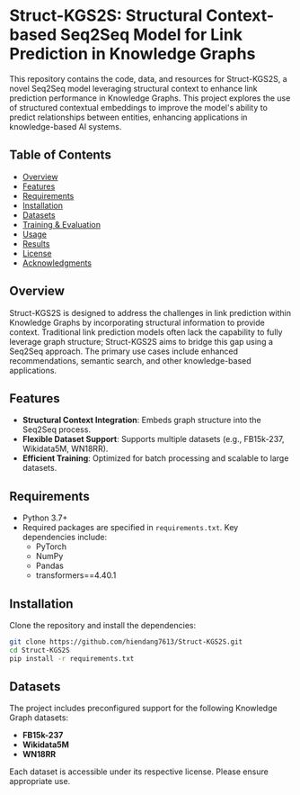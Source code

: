 

# Struct-KGS2S: Structural Context-based Seq2Seq Model for Link Prediction in Knowledge Graphs

This repository contains the code, data, and resources for Struct-KGS2S, a novel Seq2Seq model leveraging structural context to enhance link prediction performance in Knowledge Graphs. This project explores the use of structured contextual embeddings to improve the model's ability to predict relationships between entities, enhancing applications in knowledge-based AI systems.

## Table of Contents

- [Overview](#overview)
- [Features](#features)
- [Requirements](#requirements)
- [Installation](#installation)
- [Datasets](#datasets)
- [Training & Evaluation](#training--evaluation)
- [Usage](#usage)
- [Results](#results)
- [License](#license)
- [Acknowledgments](#acknowledgments)

## Overview

Struct-KGS2S is designed to address the challenges in link prediction within Knowledge Graphs by incorporating structural information to provide context. Traditional link prediction models often lack the capability to fully leverage graph structure; Struct-KGS2S aims to bridge this gap using a Seq2Seq approach. The primary use cases include enhanced recommendations, semantic search, and other knowledge-based applications.

## Features

- **Structural Context Integration**: Embeds graph structure into the Seq2Seq process.
- **Flexible Dataset Support**: Supports multiple datasets (e.g., FB15k-237, Wikidata5M, WN18RR).
- **Efficient Training**: Optimized for batch processing and scalable to large datasets.

## Requirements

- Python 3.7+
- Required packages are specified in `requirements.txt`. Key dependencies include:
  - PyTorch
  - NumPy
  - Pandas
  - transformers==4.40.1

## Installation

Clone the repository and install the dependencies:

```bash
git clone https://github.com/hiendang7613/Struct-KGS2S.git
cd Struct-KGS2S
pip install -r requirements.txt
```

## Datasets

The project includes preconfigured support for the following Knowledge Graph datasets:
- **FB15k-237**
- **Wikidata5M**
- **WN18RR**

Each dataset is accessible under its respective license. Please ensure appropriate use.
